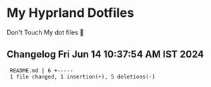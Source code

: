 # My Hyprland Dotfiles
  Don't Touch My dot files 🙂
 
 
## Changelog Fri Jun 14 10:37:54 AM IST 2024
```
 README.md | 6 +-----
 1 file changed, 1 insertion(+), 5 deletions(-)
```
 
